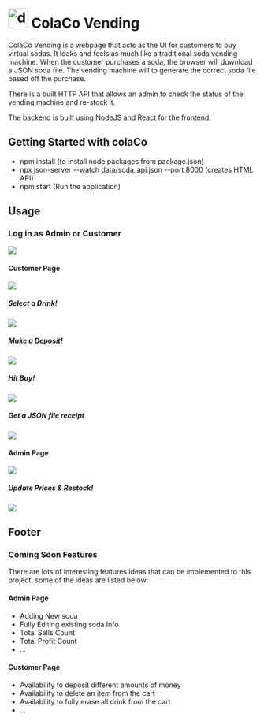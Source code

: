 # <img src="https://i.imgur.com/CW7vYWm.png" alt="drawing" width="40px"/> ColaCo Vending
ColaCo Vending is a webpage that acts as the UI for customers to buy virtual sodas. It looks and feels as much like a traditional soda
vending machine. When the customer purchases a soda, the browser will download a JSON
soda file. The vending machine will to generate the correct soda file based off the purchase.

There is a built HTTP API that allows an admin to check the status of the vending
machine and re-stock it. 

The backend is built using NodeJS and React for the frontend.


## Getting Started with colaCo
* npm install (to install node packages from package.json)
* npx json-server --watch data/soda_api.json --port 8000 (creates HTML API)
* npm start (Run the application)

## Usage
### Log in as Admin or Customer

![](https://i.imgur.com/jwBkLiz.png)

#### Customer Page

![](https://i.imgur.com/LLeor4o.png)

##### Select a Drink!
![](https://i.imgur.com/qIDKAlt.png)
##### Make a Deposit!
![](https://i.imgur.com/JqfG0tQ.png)
##### Hit Buy!
![](https://i.imgur.com/bvTFQT5.png)
##### Get a JSON file receipt
![](https://i.imgur.com/CQqno1x.png)

#### Admin Page
![](https://i.imgur.com/GTEZ42p.png)
##### Update Prices & Restock!
![](https://i.imgur.com/X4NhJgt.png)

## Footer
### Coming Soon Features
There are lots of interesting features ideas that can be implemented to this project, some of the ideas are listed below: 
#### Admin Page
* Adding New soda
* Fully Editing existing soda Info
* Total Sells Count
* Total Profit Count
* ...
#### Customer Page
* Availability to deposit different amounts of money
* Availability to delete an item from the cart
* Availability to fully erase all drink from the cart
* ...